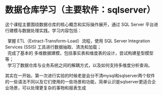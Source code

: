 # 数据仓库学习（主要软件：sqlserver）
这个课程主要围绕数据仓库的核心概念和实际操作展开，通过 SQL Server 平台进行建模与数据处理实践。学习内容包括：

&nbsp;&nbsp;掌握 ETL（Extract-Transform-Load）流程，使用 SQL Server Integration Services (SSIS) 工具进行数据抽取、清洗和加载；   
&nbsp;&nbsp;完成了基本的 多维数据建模，包括事实表和维度表的设计，尝试构建星型模型等；   
&nbsp;&nbsp;学习了数据仓库与业务系统之间的解耦方式，以及如何支持多维度分析查询。  

其实在一开始，第一次进行实验的时候老是会分不清mysql和sqlserver两个软件的一些语法不同以及它们使用的一些场景和功能，简单认识是sqlserver更适合企业场景，可以处理更复杂的事物和报表生成
